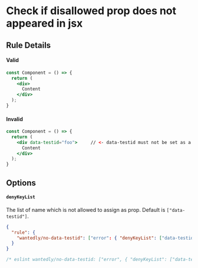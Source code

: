 # Check if disallowed prop does not appeared in jsx

## Rule Details

#### Valid

```jsx
const Component = () => {
  return (
    <div>
      Content
    </div>
  );
}
```

#### Invalid

```jsx
const Component = () => {
  return (
    <div data-testid="foo">     // <- data-testid must not be set as a prop
      Content
    </div>
  );
}
```

## Options

#### `denyKeyList`

The list of name which is not allowed to assign as prop. Default is `["data-testid"]`.

```json
{
  "rule": {
    "wantedly/no-data-testid": ["error": { "denyKeyList": ["data-testid", "data-test-id"] }]
  }
}
```

```js
/* eslint wantedly/no-data-testid: ["error", { "denyKeyList": ["data-testid"] }] */
```
